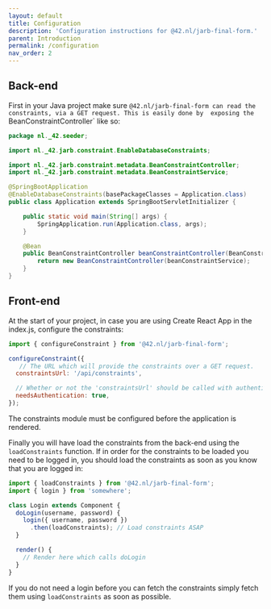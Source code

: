 ```yaml
---
layout: default
title: Configuration
description: 'Configuration instructions for @42.nl/jarb-final-form.'
parent: Introduction
permalink: /configuration
nav_order: 2
---
```


## Back-end

First in your Java project make sure `@42.nl/jarb-final-form can read
the constraints, via a GET request. This is easily done by 
exposing the `BeanConstraintController` like so:

```java
package nl._42.seeder;

import nl._42.jarb.constraint.EnableDatabaseConstraints;

import nl._42.jarb.constraint.metadata.BeanConstraintController;
import nl._42.jarb.constraint.metadata.BeanConstraintService;

@SpringBootApplication
@EnableDatabaseConstraints(basePackageClasses = Application.class)
public class Application extends SpringBootServletInitializer {

    public static void main(String[] args) {
        SpringApplication.run(Application.class, args);
    }

    @Bean
    public BeanConstraintController beanConstraintController(BeanConstraintService beanConstraintService) {
        return new BeanConstraintController(beanConstraintService);
    }
}
```

## Front-end

At the start of your project, in case you are using Create React
App in the index.js, configure the constraints:

```js
import { configureConstraint } from '@42.nl/jarb-final-form';

configureConstraint({
   // The URL which will provide the constraints over a GET request.
  constraintsUrl: '/api/constraints',

  // Whether or not the 'constraintsUrl' should be called with authentication.
  needsAuthentication: true,
});
```

The constraints module must be configured before the application
is rendered.

Finally you will have load the constraints from the back-end using
the `loadConstraints` function. If in order for the constraints
to be loaded you need to be logged in, you should load the constraints
as soon as you know that you are logged in:

```js
import { loadConstraints } from '@42.nl/jarb-final-form';
import { login } from 'somewhere';

class Login extends Component {
  doLogin(username, password) {
    login({ username, password })
      .then(loadConstraints); // Load constraints ASAP
  }

  render() {
    // Render here which calls doLogin
  }
}
```

If you do not need a login before you can fetch the constraints
simply fetch them using `loadConstraints` as soon as possible.
